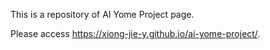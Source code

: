 This is a repository of AI Yome Project page.

Please access https://xiong-jie-y.github.io/ai-yome-project/.
